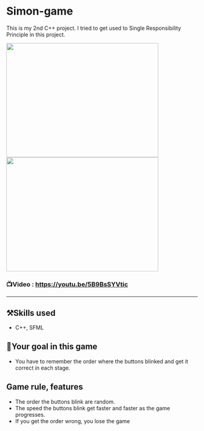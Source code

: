 # Simon-game
This is my 2nd C++ project. I tried to get used to Single Responsibility Principle in this project.

<img src="https://user-images.githubusercontent.com/67142421/148685520-cf23172d-391c-432a-8177-c321fadd1316.png" width="400" height="300">
<img src="https://user-images.githubusercontent.com/67142421/148685526-47106084-adbd-4bfd-a15f-26246d82b6c7.png" width="400" height="300">

### 📺Video : https://youtu.be/5B9BsSYVtic
---
## ⚒️Skills used
* C++, SFML

## 🥅Your goal in this game
* You have to remember the order where the buttons blinked and get it correct in each stage.

## Game rule, features
* The order the buttons blink are random.
* The speed the buttons blink get faster and faster as the game progresses.
* If you get the order wrong, you lose the game
